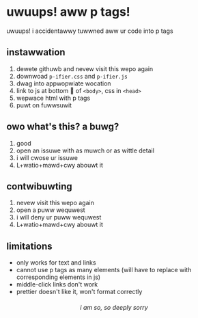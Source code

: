 # uwuups! aww p tags!
 uwuups! i accidentawwy tuwwned aww ur code into p tags

## instawwation
1. dewete githuwb and nevew visit this wepo again
2. downwoad `p-ifier.css` and `p-ifier.js`
3. dwag into appwopwiate wocation
4. link to js at bottom 🥺 of `<body>`, css in `<head>`
5. wepwace html with p tags
6. puwt on fuwwsuwit

## owo what's this? a buwg?
1. good
2. open an issuwe with as muwch or as wittle detail
3. i will cwose ur issuwe
4. L+watio+mawd+cwy abouwt it

## contwibuwting
1. nevew visit this wepo again
2. open a puww wequwest
3. i will deny ur puww wequwest
4. L+watio+mawd+cwy abouwt it

## limitations
- only works for text and links
- cannot use p tags as many elements (will have to replace with corresponding elements in js)
- middle-click links don't work
- prettier doesn't like it, won't format correctly




<h6 align="center">i am so, so deeply sorry</h6>